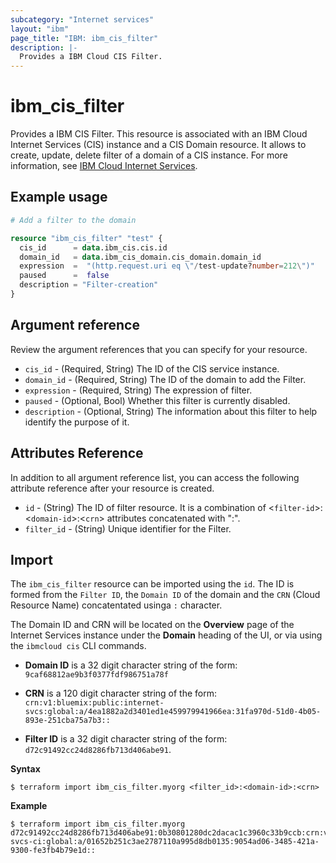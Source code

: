 ```yaml
---
subcategory: "Internet services"
layout: "ibm"
page_title: "IBM: ibm_cis_filter"
description: |-
  Provides a IBM Cloud CIS Filter.
---
```


# ibm_cis_filter

Provides a IBM CIS Filter. This resource is associated with an IBM Cloud Internet Services (CIS) instance and a CIS Domain resource. It allows to create, update, delete filter of a domain of a CIS instance. For more information, see [IBM Cloud Internet Services](https://cloud.ibm.com/docs/cis?topic=cis-about-ibm-cloud-internet-services-cis).

## Example usage

```terraform
# Add a filter to the domain

resource "ibm_cis_filter" "test" {
  cis_id      = data.ibm_cis.cis.id
  domain_id   = data.ibm_cis_domain.cis_domain.domain_id
  expression  =  "(http.request.uri eq \"/test-update?number=212\")"
  paused      =  false
  description = "Filter-creation"
}

```

## Argument reference
Review the argument references that you can specify for your resource.

- `cis_id` - (Required, String) The ID of the CIS service instance.
- `domain_id` - (Required, String) The ID of the domain to add the Filter.
- `expression` - (Required, String) The expression of filter.
- `paused` - (Optional, Bool) Whether this filter is currently disabled.
- `description` - (Optional, String) The information about this filter to help identify the purpose of it.

## Attributes Reference
In addition to all argument reference list, you can access the following attribute reference after your resource is created.

- `id` - (String) The ID of filter resource. It is a combination of <`filter-id`>:<`domain-id`>:<`crn`> attributes concatenated with ":".
- `filter_id` - (String) Unique identifier for the Filter.

## Import

The `ibm_cis_filter` resource can be imported using the `id`. The ID is formed from the `Filter ID`, the `Domain ID` of the domain and the `CRN` (Cloud Resource Name) concatentated usinga `:` character.

The Domain ID and CRN will be located on the **Overview** page of the Internet Services instance under the **Domain** heading of the UI, or via using the `ibmcloud cis` CLI commands.

- **Domain ID** is a 32 digit character string of the form: `9caf68812ae9b3f0377fdf986751a78f`

- **CRN** is a 120 digit character string of the form: `crn:v1:bluemix:public:internet-svcs:global:a/4ea1882a2d3401ed1e459979941966ea:31fa970d-51d0-4b05-893e-251cba75a7b3::`

- **Filter ID** is a 32 digit character string of the form: `d72c91492cc24d8286fb713d406abe91`. 

**Syntax**

```
$ terraform import ibm_cis_filter.myorg <filter_id>:<domain-id>:<crn>
```

**Example**

```
$ terraform import ibm_cis_filter.myorg
d72c91492cc24d8286fb713d406abe91:0b30801280dc2dacac1c3960c33b9ccb:crn:v1:bluemix:public:internet-svcs-ci:global:a/01652b251c3ae2787110a995d8db0135:9054ad06-3485-421a-9300-fe3fb4b79e1d::
```